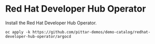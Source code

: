 # Red Hat Developer Hub Operator

Install the Red Hat Developer Hub Operator.

```
oc apply -k https://github.com/pittar-demos/demo-catalog/redhat-developer-hub-operator/argocd
```

